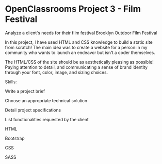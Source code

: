 # OpenClassrooms Project 3 - Film Festival

Analyze a client's needs for their film festival
 Brooklyn Outdoor Film Festival

 In this project, I have used HTML and CSS knowledge to build a static site from scratch! The main idea was to create a website for a person in my community who wants to launch an endeavor but isn't a coder themselves.

The HTML/CSS of the site should be as aesthetically pleasing as possible! Paying attention to detail, and communicating a sense of brand identity through your font, color, image, and sizing choices.  

Skills:

Write a project brief

Choose an appropriate technical solution

Detail project specifications

List functionalities requested by the client

HTML

Bootstrap

CSS

SASS

